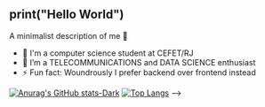 ## print("Hello World")
A minimalist description of me 🤪

- 🏫 I'm a computer science student at CEFET/RJ
- 🌱 I’m a TELECOMMUNICATIONS and DATA SCIENCE enthusiast
- ⚡ Fun fact: Woundrously I prefer backend over frontend instead

[![Anurag's GitHub stats-Dark](https://github-readme-stats.vercel.app/api?username=izawayan\&show_icons=true\&theme=dark#gh-dark-mode-only)](https://github.com/anuraghazra/github-readme-stats#responsive-card-theme#gh-dark-mode-only)
[![Top Langs](https://github-readme-stats.vercel.app/api/top-langs/?username=izawayan)](https://github.com/anuraghazra/github-readme-stats)
-->
